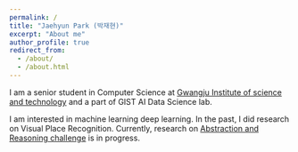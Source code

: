 ```yaml
---
permalink: /
title: "Jaehyun Park (박재현)"
excerpt: "About me"
author_profile: true
redirect_from: 
  - /about/
  - /about.html
---
```


I am a senior student in Computer Science at [Gwangju Institute of science and technology](https://www.gist.ac.kr/) and a part of GIST AI Data Science lab.

I am interested in machine learning deep learning. In the past, I did research on Visual Place Recognition. Currently, research on [Abstraction and Reasoning challenge](https://www.kaggle.com/c/abstraction-and-reasoning-challenge) is in progress.
